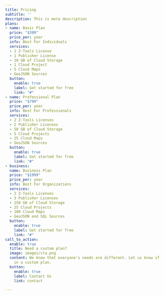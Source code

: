 ```yaml
---
title: Pricing
subtitle: ''
description: This is meta description
plans:
- name: Basic Plan
  price: "$399"
  price_per: year
  info: Best For Individuals
  services:
  - 1 Z-Tools License
  - 1 Publisher License
  - 10 GB of Cloud Storage
  - 1 Cloud Project
  - 5 Cloud Maps
  - GeoJSON Sources
  button:
    enable: true
    label: Get started for free
    link: "#"
- name: Professional Plan
  price: "$799"
  price_per: year
  info: Best For Professionals
  services:
  - 2 Z-Tools Licenses
  - 2 Publisher Licenses
  - 50 GB of Cloud Storage
  - 5 Cloud Projects
  - 25 Cloud Maps
  - GeoJSON Sources
  button:
    enable: true
    label: Get started for free
    link: "#"
- business: 
  name: Business Plan
  price: "$1999"
  price_per: year
  info: Best For Organizations
  services:
  - 2 Z-Tools Licenses
  - 3 Publisher Licenses
  - 250 GB of Cloud Storage
  - 25 Cloud Projects
  - 100 Cloud Maps
  - GeoJSON and SQL Sources
  button:
    enable: true
    label: Get started for free
    link: "#"
call_to_action:
  enable: true
  title: Need a custom plan?
  image: images/cta.png
  content: We know that everyone's needs are different. Let us know if you're interested
    in a custom plan.
  button:
    enable: true
    label: Contact Us
    link: contact

---
```

